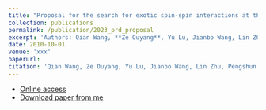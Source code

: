```yaml
---
title: "Proposal for the search for exotic spin-spin interactions at the micrometer scale using functionalized cantilever force sensors"
collection: publications
permalink: /publication/2023_prd_proposal
excerpt: 'Authors: Qian Wang, **Ze Ouyang**, Yu Lu, Jianbo Wang, Lin Zhu, Pengshun Luo<sup>*</sup>'
date: 2010-10-01
venue: 'xxx'
paperurl: 
citation: 'Qian Wang, Ze Ouyang, Yu Lu, Jianbo Wang, Lin Zhu, Pengshun Luo. (202x). <i>xxx</i>. xxx(xxxx).'
---
```


* [Online access](https://iopscience.iop.org/article/10.1088/1742-6596/2287/1/012030)  
* [Download paper from me](http://ze-ouyang.github.io/files/2022_jpcs_reconstruction.pdf)  
